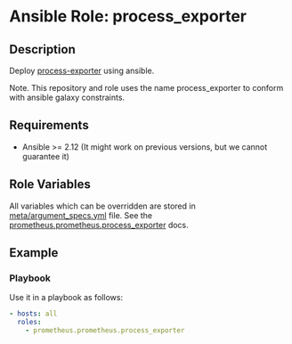 # Ansible Role: process_exporter

## Description

Deploy [process-exporter](https://github.com/ncabatoff/process-exporter) using ansible.

Note. This repository and role uses the name process_exporter to conform with ansible galaxy constraints.

## Requirements

- Ansible >= 2.12 (It might work on previous versions, but we cannot guarantee it)

## Role Variables

All variables which can be overridden are stored in [meta/argument_specs.yml](meta/argument_specs.yml) file.
See the [prometheus.prometheus.process_exporter](https://prometheus-community.github.io/ansible/branch/main/process_exporter_role.html) docs.

## Example

### Playbook

Use it in a playbook as follows:
```yaml
- hosts: all
  roles:
    - prometheus.prometheus.process_exporter
```
